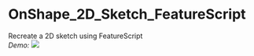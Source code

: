 # OnShape_2D_Sketch_FeatureScript
Recreate a 2D sketch using FeatureScript\
*Demo:*
![](images/plate.gif)
